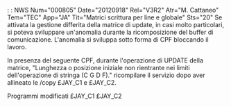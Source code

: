 :  : NWS Num="000805" Date="20120918" Rel="V3R2" Atr="M. Cattaneo" Tem="TEC" App="JA" Tit="Matrici scrittura per line e globale" Sts="20"
Se attivata la gestione differita della matrice di update, in casi molto particolari, si poteva sviluppare un'anomalia durante la ricomposizione del buffer di comunicazione.
L'anomalia si sviluppa sotto forma di CPF bloccando il lavoro.

In presenza del seguente CPF, durante l'operazione di UPDATE della matrice, "Lunghezza o posizione iniziale non rientrante nei limiti dell'operazione di stringa (C G D F)." ricompilare il servizio dopo aver allineato le /copy £JAY_C1 e £JAY_C2.

Programmi modificati
£JAY_C1
£JAY_C2
